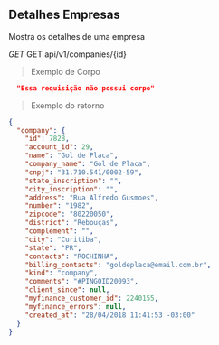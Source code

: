 ## Detalhes Empresas

Mostra os detalhes de uma empresa

<div class="api-endpoint">
  <div class="endpoint-data">
    <i class="label label-get">GET</i>
     GET api/v1/companies/{id}
  </div>
</div>


> Exemplo de Corpo

```json
  "Essa requisição não possui corpo"
```

> Exemplo do retorno

```json
{
  "company": {
    "id": 7828,
    "account_id": 29,
    "name": "Gol de Placa",
    "company_name": "Gol de Placa",
    "cnpj": "31.710.541/0002-59",
    "state_inscription": "",
    "city_inscription": "",
    "address": "Rua Alfredo Gusmoes",
    "number": "1982",
    "zipcode": "80220050",
    "district": "Rebouças",
    "complement": "",
    "city": "Curitiba",
    "state": "PR",
    "contacts": "ROCHINHA",
    "billing_contacts": "goldeplaca@email.com.br",
    "kind": "company",
    "comments": "#PINGOID20093",
    "client_since": null,
    "myfinance_customer_id": 2240155,
    "myfinance_errors": null,
    "created_at": "28/04/2018 11:41:53 -03:00"
  }
}
```
